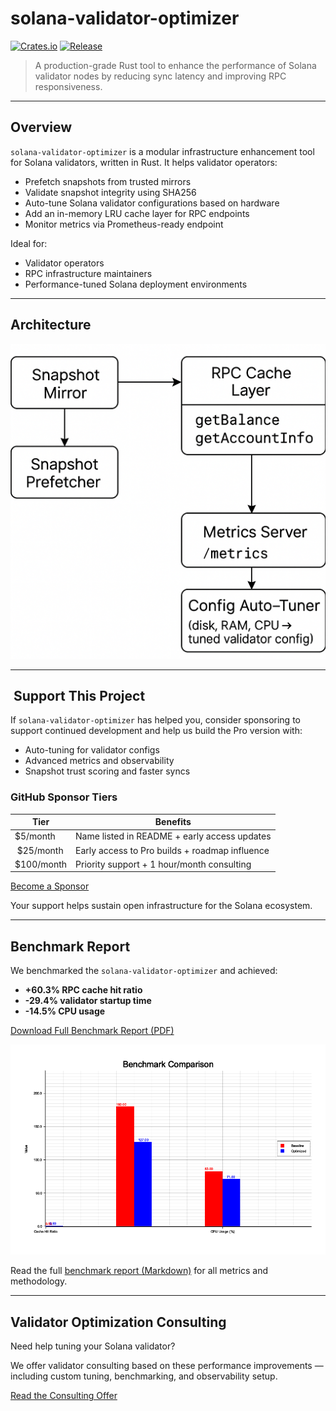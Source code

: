 # solana-validator-optimizer

[![Crates.io](https://img.shields.io/crates/v/solana-validator-optimizer.svg)](https://crates.io/crates/solana-validator-optimizer)
[![Release](https://img.shields.io/github/v/release/0rlych1kk4/solana-validator-optimizer?display_name=tag)](https://github.com/0rlych1kk4/solana-validator-optimizer/releases)

> A production-grade Rust tool to enhance the performance of Solana validator nodes by reducing sync latency and improving RPC responsiveness.

---

## Overview

`solana-validator-optimizer` is a modular infrastructure enhancement tool for Solana validators, written in Rust. It helps validator operators:

- Prefetch snapshots from trusted mirrors
- Validate snapshot integrity using SHA256
- Auto-tune Solana validator configurations based on hardware
- Add an in-memory LRU cache layer for RPC endpoints
- Monitor metrics via Prometheus-ready endpoint

Ideal for:
- Validator operators
- RPC infrastructure maintainers
- Performance-tuned Solana deployment environments

---

## Architecture

![Architecture Overview](docs/architecture.png)

---

## ️ Support This Project

If `solana-validator-optimizer` has helped you, consider sponsoring to support continued development and help us build the Pro version with:

-  Auto-tuning for validator configs
-  Advanced metrics and observability
-  Snapshot trust scoring and faster syncs

###  GitHub Sponsor Tiers

|  Tier            | Benefits                                               |
|------------------|--------------------------------------------------------|
|  $5/month        | Name listed in README + early access updates           |
| ️ $25/month       | Early access to Pro builds + roadmap influence         |
|  $100/month      | Priority support + 1 hour/month consulting             |

 [Become a Sponsor](https://github.com/sponsors/Orlych1kk4)

Your support helps sustain open infrastructure for the Solana ecosystem.

---

## Benchmark Report

We benchmarked the `solana-validator-optimizer` and achieved:

- **+60.3% RPC cache hit ratio**
- **-29.4% validator startup time**
- **-14.5% CPU usage**

 [Download Full Benchmark Report (PDF)](docs/benchmark_report.pdf)

![Benchmark Chart](docs/benchmark_chart.png)

Read the full [benchmark report (Markdown)](docs/benchmark_report.md) for all metrics and methodology.

---

## Validator Optimization Consulting

Need help tuning your Solana validator?

We offer validator consulting based on these performance improvements — including custom tuning, benchmarking, and observability setup.

 [Read the Consulting Offer](docs/consulting.md)

